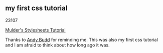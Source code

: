 <article><h2>my first css tutorial</h2><time><span class="day">2</span><span class="month">3</span><span class="year">107</span></time><p><a href="http://www.webmonkey.com/webmonkey/authoring/stylesheets/tutorials/tutorial1.html">Mulder's Stylesheets Tutorial</a> </p><p>Thanks to <a href="http://www.andybudd.com">Andy Budd</a> for reminding me. This was also my first css tutorial and I am afraid to think about how long ago it was.<br /></p></article>